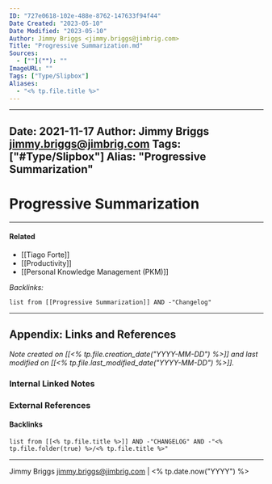```yaml
---
ID: "727e0618-102e-488e-8762-147633f94f44"
Date Created: "2023-05-10"
Date Modified: "2023-05-10"
Author: Jimmy Briggs <jimmy.briggs@jimbrig.com>
Title: "Progressive Summarization.md"
Sources: 
  - [""](""): ""
ImageURL: ""
Tags: ["Type/Slipbox"]
Aliases:
  - "<% tp.file.title %>"
---
```


---
Date: 2021-11-17
Author: Jimmy Briggs <jimmy.briggs@jimbrig.com>
Tags: ["#Type/Slipbox"]
Alias: "Progressive Summarization"
---

# Progressive Summarization

***

#### Related

- [[Tiago Forte]]
- [[Productivity]]
- [[Personal Knowledge Management (PKM)]]

*Backlinks:*

```dataview
list from [[Progressive Summarization]] AND -"Changelog"
```

***

## Appendix: Links and References

*Note created on [[<% tp.file.creation_date("YYYY-MM-DD") %>]] and last modified on [[<% tp.file.last_modified_date("YYYY-MM-DD") %>]].*

### Internal Linked Notes

### External References

#### Backlinks

```dataview
list from [[<% tp.file.title %>]] AND -"CHANGELOG" AND -"<% tp.file.folder(true) %>/<% tp.file.title %>"
```


***

Jimmy Briggs <jimmy.briggs@jimbrig.com> | <% tp.date.now("YYYY") %>